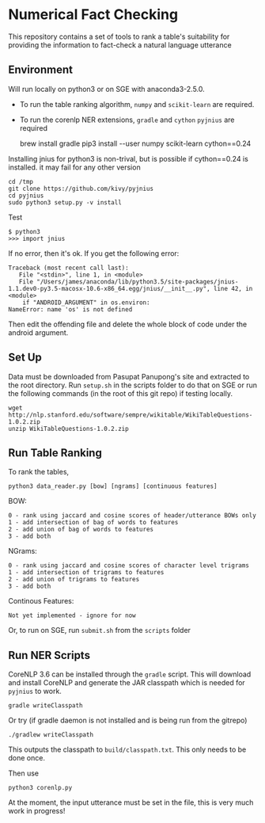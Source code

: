 # Numerical Fact Checking
This repository contains a set of tools to rank a table's suitability for providing the information to fact-check a natural language utterance


## Environment
Will run locally on python3 or on SGE with anaconda3-2.5.0.
 * To run the table ranking algorithm, `numpy` and `scikit-learn` are required.
 * To run the corenlp NER extensions, `gradle` and `cython` `pyjnius` are required

    brew install gradle
    pip3 install --user numpy scikit-learn cython==0.24

Installing jnius for python3 is non-trival, but is possible if cython==0.24 is installed. it may fail for any other version

    cd /tmp
    git clone https://github.com/kivy/pyjnius
    cd pyjnius
    sudo python3 setup.py -v install

Test

    $ python3
    >>> import jnius

If no error, then it's ok. If you get the following error:

    Traceback (most recent call last):
       File "<stdin>", line 1, in <module>
       File "/Users/james/anaconda/lib/python3.5/site-packages/jnius-1.1.dev0-py3.5-macosx-10.6-x86_64.egg/jnius/__init__.py", line 42, in <module>
        if "ANDROID_ARGUMENT" in os.environ:
    NameError: name 'os' is not defined

Then edit the offending file and delete the whole block of code under the android argument.




## Set Up
Data must be downloaded from Pasupat Panupong's site and extracted to the root directory. Run `setup.sh` in the scripts folder to do that on SGE or run the following commands (in the root of this git repo) if testing locally.

    wget http://nlp.stanford.edu/software/sempre/wikitable/WikiTableQuestions-1.0.2.zip
    unzip WikiTableQuestions-1.0.2.zip


## Run Table Ranking
To rank the tables,

    python3 data_reader.py [bow] [ngrams] [continuous features]

BOW:

    0 - rank using jaccard and cosine scores of header/utterance BOWs only
    1 - add intersection of bag of words to features
    2 - add union of bag of words to features
    3 - add both

NGrams:

    0 - rank using jaccard and cosine scores of character level trigrams
    1 - add intersection of trigrams to features
    2 - add union of trigrams to features
    3 - add both


Continous Features:

    Not yet implemented - ignore for now

Or, to run on SGE, run `submit.sh` from the `scripts` folder

## Run NER Scripts
CoreNLP 3.6 can be installed through the `gradle` script. This will download and install CoreNLP and generate the JAR classpath which is needed for `pyjnius` to work.

    gradle writeClasspath

Or try (if gradle daemon is not installed and is being run from the gitrepo)

    ./gradlew writeClasspath

This outputs the classpath to `build/classpath.txt`. This only needs to be done once.


Then use

    python3 corenlp.py

At the moment, the input utterance must be set in the file, this is very much work in progress!